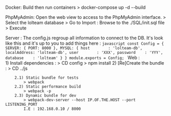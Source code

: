 Docker:
    Build then run containers
        > docker-compose up -d --build

PhpMyAdmin:
    Open the web view to access to the PhpMyAdmin interface.
    > Select the lolteam database
    > Go to Import :
        Browse to the ./SQL/init.sql file
    > Execute

Server :
    The config.js regroup all information to connect to the DB.
    It's look like this and it's up to you to add things here :
        ```javascript
        const Config = {
            SERVER: {
                PORT: 8000
            },
            MYSQL: {
                host        : 'lolteam-db',
                localAddress: 'lolteam-db',
                user        : 'XXX',
                password    : 'YYY',
                database    : 'lolteam'
            }
        }
        module.exports = Config;
        ```
Web :   
    1) Install dependencies :
        > CD config
        > npm install
    2) [Re]Create the bundle :
        > CD ../js
        
        2.1) Static bundle for tests
            > webpack
        2.2) Static performance build
            > webpack -p 
        2.3) Dynamic bundle for dev
            > webpack-dev-server --host IP.OF.THE.HOST --port LISTENING_PORT
            I.E : 192.168.0.10 / 8000